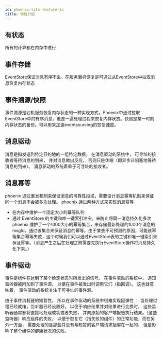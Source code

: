 ```yaml
---
id: phoenix-lite-feature-2x
title: 特性介绍
---
```


## 有状态

所有的计算都在内存中进行


## 事件存储

EventStore保证消息有序不丢，在服务宕机恢复是可通过从EventStore中拉取消息恢复内存状态


## 事件溯源/快照

事件溯源是宕机服务恢复内存状态的一种实现方式，Phoenix中通过拉取EventStore中的有序消息，重走一遍处理过程来恢复内存状态。快照是某一时刻内存状态的备份，可以用来加速eventsourcing的恢复速度。


## 消息驱动

消息是指发送到特定目的地的一组特定数据。 在消息驱动的系统中， 可寻址的接收者等待消息的到来， 并对消息做出反应， 否则只是休眠（即异步非阻塞地等待消息的到来）。 消息驱动的系统着重于可寻址的接收者。 


## 消息幂等

phoenix 通过重发机制来保证消息的可靠性投递，需要设计消息幂等机制来保证同一个消息不会被多次处理。
phoenix 通过两种方式来实现消息幂等
 - 在内存中维护一个固定大小的幂等队列
 - 通过 EventStore 的主键和唯一键索引冲突，来防止将同一消息持久化多次
phoenix 维护了一个1000大小的幂等集合，来存储最新处理的1000个消息的msgId，通过该集合来保证消息的幂等。由于某些不可预测的原因，可能该幂等集合幂等失败，这个时候我们可以通过EventStore表的主键和唯一键索引来保证幂等。（消息产生之后在处理之前需要先执行EventStore操作将消息持久化下来。）


## 事件驱动

事件是组件在达到了某个给定状态时所发出的信号。 在事件驱动的系统中， 通知监听器被附加到了事件源， 以便在事件被发出时调用它们（指回调）。 这也就意味着， 事件驱动的系统关注于可寻址的事件源。

由于事件消耗链的短暂性， 所以在事件驱动的系统中很难实现回弹性 ： 当处理过程已经就绪，监听器已经设置好， 以便于响应结果并对结果进行变换时， 这些监听器通常都将直接地处理成功或者失败， 并向原始的客户端报告执行结果。（这些监听器）响应组件的失败， 以便于恢复它（指失败的组件）的正常功能，而在另外一方面， 需要处理的是那些并没有与短暂的客户端请求捆绑在一起的， 但是影响了整个组件的健康状况的失败。